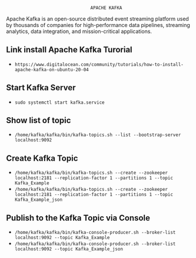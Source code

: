                                     APACHE KAFKA
Apache Kafka is an open-source distributed event streaming platform used by thousands of companies for high-performance data pipelines, streaming analytics, data integration, and mission-critical applications.

## Link install Apache Kafka Turorial
- `https://www.digitalocean.com/community/tutorials/how-to-install-apache-kafka-on-ubuntu-20-04`


## Start Kafka Server
- `sudo systemctl start kafka.service`


## Show list of topic
- `/home/kafka/kafka/bin/kafka-topics.sh --list --bootstrap-server localhost:9092`


## Create Kafka Topic
- `/home/kafka/kafka/bin/kafka-topics.sh --create --zookeeper localhost:2181 --replication-factor 1 --partitions 1 --topic Kafka_Example`
- `/home/kafka/kafka/bin/kafka-topics.sh --create --zookeeper localhost:2181 --replication-factor 1 --partitions 1 --topic Kafka_Example_json`


## Publish to the Kafka Topic via Console
- `/home/kafka/kafka/bin/kafka-console-producer.sh --broker-list localhost:9092 --topic Kafka_Example`
- `/home/kafka/kafka/bin/kafka-console-producer.sh --broker-list localhost:9092 --topic Kafka_Example_json`
